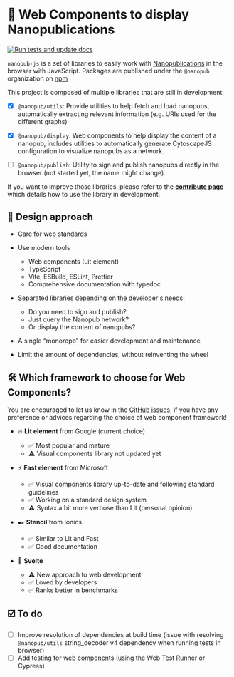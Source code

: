 # 🧬 Web Components to display Nanopublications

[![Run tests and update docs](https://github.com/Nanopublication/nanopub-js/actions/workflows/build.yml/badge.svg)](https://github.com/Nanopublication/nanopub-js/actions/workflows/build.yml)

`nanopub-js` is a set of libraries to easily work with [Nanopublications](https://nanopub.net) in the browser with JavaScript. Packages are published under the `@nanopub` organization on [npm](https://www.npmjs.com)

This project is composed of multiple libraries that are still in development:

- [x] `@nanopub/utils`: Provide utilities to help fetch and load nanopubs, automatically extracting relevant information (e.g. URIs used for the different graphs)

- [x] `@nanopub/display`: Web components to help display the content of a nanopub, includes utilities to automatically generate CytoscapeJS configuration to visualize nanopubs as a network.

- [ ] `@nanopub/publish`: Utility to sign and publish nanopubs directly in the browser (not started yet, the name might change).

If you want to improve those libraries, please refer to the [**contribute page**](/pages/CONTRIBUTING.html) which details how to use the library in development.

## 🧶 Design approach

- Care for web standards

- Use modern tools

  - Web components (Lit element)
  - TypeScript
  - Vite, ESBuild, ESLint, Prettier
  - Comprehensive documentation with typedoc

- Separated libraries depending on the developer's needs:

  - Do you need to sign and publish?
  - Just query the Nanopub network?
  - Or display the content of nanopubs?

- A single “monorepo” for easier development and maintenance

- Limit the amount of dependencies, without reinventing the wheel

## 🛠️ Which framework to choose for Web Components?

You are encouraged to let us know in the [GitHub issues](https://github.com/Nanopublication/nanopub-js/issues), if you have any preference or advices regarding the choice of web component framework!

- 🔥 **Lit element** from Google (current choice)

  - ✅ Most popular and mature
  - ⚠️ Visual components library not updated yet

- ⚡️ **Fast element** from Microsoft

  - ✅ Visual components library up-to-date and following standard guidelines
  - ✅ Working on a standard design system
  - ⚠️ Syntax a bit more verbose than Lit (personal opinion)

- ✒️ **Stencil** from Ionics

  - ✅ Similar to Lit and Fast
  - ✅ Good documentation

- 🔗 **Svelte**
  - ⚠️ New approach to web development
  - ✅ Loved by developers
  - ✅ Ranks better in benchmarks

## ☑️ To do

- [ ] Improve resolution of dependencies at build time (issue with resolving `@nanopub/utils` string_decoder v4 dependency when running tests in browser)
- [ ] Add testing for web components (using the Web Test Runner or Cypress)
